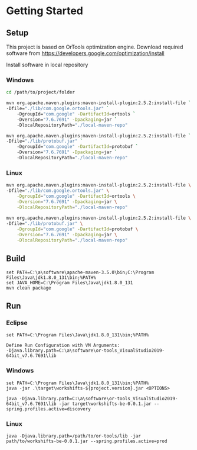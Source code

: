 # Getting Started

## Setup

This project is based on OrTools optimization engine. Download required software from <https://developers.google.com/optimization/install>

Install software in local repository

### Windows

```bash
cd /path/to/project/folder

mvn org.apache.maven.plugins:maven-install-plugin:2.5.2:install-file `
-Dfile="./lib/com.google.ortools.jar" `
    -DgroupId="com.google" -DartifactId=ortools `
    -Dversion="7.6.7691" -Dpackaging=jar `
    -DlocalRepositoryPath="./local-maven-repo"

mvn org.apache.maven.plugins:maven-install-plugin:2.5.2:install-file `
-Dfile="./lib/protobuf.jar" `
    -DgroupId="com.google" -DartifactId=protobuf `
    -Dversion="7.6.7691" -Dpackaging=jar `
    -DlocalRepositoryPath="./local-maven-repo"
```

### Linux
    
```bash
mvn org.apache.maven.plugins:maven-install-plugin:2.5.2:install-file \
-Dfile="./lib/com.google.ortools.jar" \
    -DgroupId="com.google" -DartifactId=ortools \
    -Dversion="7.6.7691" -Dpackaging=jar \
    -DlocalRepositoryPath="./local-maven-repo"
    
mvn org.apache.maven.plugins:maven-install-plugin:2.5.2:install-file \
-Dfile="./lib/protobuf.jar" \
    -DgroupId="com.google" -DartifactId=protobuf \
    -Dversion="7.6.7691" -Dpackaging=jar \
    -DlocalRepositoryPath="./local-maven-repo"
```

## Build

```
set PATH=C:\a\software\apache-maven-3.5.0\bin;C:\Program Files\Java\jdk1.8.0_131\bin;%PATH%
set JAVA_HOME=C:\Program Files\Java\jdk1.8.0_131
mvn clean package
```

## Run

### Eclipse

```
set PATH=C:\Program Files\Java\jdk1.8.0_131\bin;%PATH%

Define Run Configuration with VM Arguments:
-Djava.library.path=C:\a\software\or-tools_VisualStudio2019-64bit_v7.6.7691\lib
```

### Windows

```
set PATH=C:\Program Files\Java\jdk1.8.0_131\bin;%PATH%
java -jar .\target\workshifts-${project.version}.jar <OPTIONS>

java -Djava.library.path=C:\a\software\or-tools_VisualStudio2019-64bit_v7.6.7691\lib -jar target\workshifts-be-0.0.1.jar --spring.profiles.active=discovery
```

### Linux

```
java -Djava.library.path=/path/to/or-tools/lib -jar path/to/workshifts-be-0.0.1.jar --spring.profiles.active=prod
```
